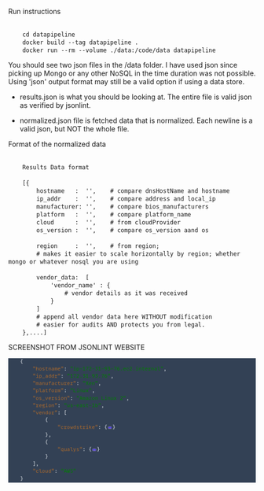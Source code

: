 Run instructions
```
    
    cd datapipeline
    docker build --tag datapipeline .
    docker run --rm --volume ./data:/code/data datapipeline

```
You should see two json files in the /data folder. I have used json since picking up Mongo or any other NoSQL in the time duration was not possible. Using 'json' output format may still be a valid option if using a data store.

- results.json is what you should be looking at. The entire file is valid json as verified by jsonlint.

- normalized.json file is fetched data that is normalized. Each newline is a valid json, but NOT the whole file.

Format of the normalized data    
```
    
    Results Data format
    
    [{
        hostname   :  '',    # compare dnsHostName and hostname
        ip_addr    :  '',    # compare address and local_ip
        manufacturer: '',    # compare bios_manufacturers
        platform   :  '',    # compare platform_name
        cloud      :  '',    # from cloudProvider
        os_version :  '',    # compare os_version aand os
       
        region     :  '',    # from region;
        # makes it easier to scale horizontally by region; whether mongo or whatever nosql you are using

        vendor_data:  [
            'vendor_name' : {
                # vendor details as it was received
            }
        ]
        # append all vendor data here WITHOUT modification
        # easier for audits AND protects you from legal.
    },....]

```



SCREENSHOT FROM JSONLINT WEBSITE

![compressedData](compressedData.png)